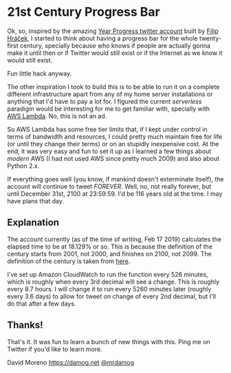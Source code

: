 21st Century Progress Bar
=========================

Ok, so, inspired by the amazing [Year Progress twitter account](https://twitter.com/year_progress) built by [Filip Hráček](https://filiph.net/), I started to think about having a progress bar for the whole twenty-first century, specially because who knows if people are actually gonna make it until then or if Twitter would still exist or if the Internet as we know it would still exist.

Fun little hack anyway.

The other inspiration I took to build this is to be able to run it on a complete different infrastructure apart from any of my home server installations or anything that I'd have to pay a lot for. I figured the current _serverless_ paradigm would be interesting for me to get familiar with, specially with [AWS Lambda](https://aws.amazon.com/lambda/). No, this is not an ad.

So AWS Lambda has some free tier limits that, if I kept under control in terms of bandwidth and resources, I could pretty much maintain free for life (or until they change their terms) or on an stupidly inexpensive cost. At the end, it was very easy and fun to set it up as I learned a few things about _modern_ AWS (I had not used AWS since pretty much 2009) and also about Python 2.x.

If everything goes well (you know, if mankind doesn't exterminate itself), the account will continue to tweet *FOREVER*. Well, no, not really forever, but until December 31st, 2100 at 23:59:59. I'd be 116 years old at the time. I may have plans that day.

Explanation
-----------
The account currently (as of the time of writing, Feb 17 2019) calculates the elapsed time to be at 18.129% or so. This is because the definition of the century starts from 2001, not 2000, and finishes on 2100, not 2099. The definition of the century is taken from [here](https://en.wikipedia.org/wiki/21st_century).

I've set up Amazon CloudWatch to run the function every 526 minutes, which is roughly when every 3rd decimal will see a change. This is roughly every 8.7 hours. I will change it to run every 5260 minutes later (roughly every 3.6 days) to allow for tweet on change of every 2nd decimal, but I'll do that after a few days.

Thanks!
-------
That's it. It was fun to learn a bunch of new things with this. Ping me on Twitter if you'd like to learn more.

David Moreno
https://damog.net
[@mrdamog](http://twitter.com/mrdamog)

